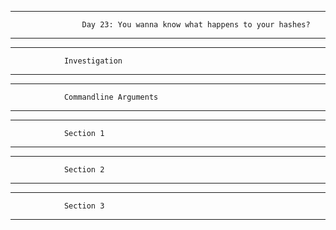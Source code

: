 ******************************************************************************************************************************
                    Day 23: You wanna know what happens to your hashes?
******************************************************************************************************************************











******************************************
                Investigation
******************************************        











*****************************************************
                Commandline Arguments
*****************************************************











*****************************************************
                Section 1
*****************************************************

*****************************************************
                Section 2
*****************************************************

*****************************************************
                Section 3
*****************************************************